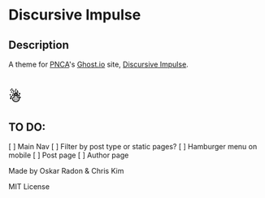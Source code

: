 # Discursive Impulse

## Description

A theme for [PNCA](http://pnca.edu/)'s [Ghost.io](http://ghost.io) site, [Discursive Impulse](http://www.discursiveimpulse.com/).

# ☃

## TO DO:
[ ] Main Nav
    [ ] Filter by post type or static pages?
[ ] Hamburger menu on mobile
[ ] Post page
[ ] Author page

Made by Oskar Radon & Chris Kim

MIT License
